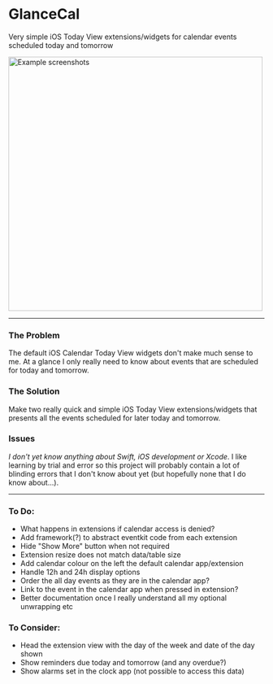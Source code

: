 # GlanceCal
Very simple iOS Today View extensions/widgets for calendar events scheduled today and tomorrow

<!-- ![Example screenshots](https://raw.githubusercontent.com/jackhallybone/GlanceCal/master/Screenshots.png "Example screenshots") -->

<img src="https://raw.githubusercontent.com/jackhallybone/GlanceCal/master/Screenshots.png"  width='500' alt="Example screenshots">

----

### The Problem

The default iOS Calendar Today View widgets don't make much sense to me. At a glance I only really need to know about events that are scheduled for today and tomorrow.

### The Solution

Make two really quick and simple iOS Today View extensions/widgets that presents all the events scheduled for later today and tomorrow.

### Issues

*I don't yet know anything about Swift, iOS development or Xcode*. I like learning by trial and error so this project will probably contain a lot of blinding errors that I don't know about yet (but hopefully none that I do know about...).

----

### To Do:
- What happens in extensions if calendar access is denied?
- Add framework(?) to abstract eventkit code from each extension
- Hide "Show More" button when not required
- Extension resize does not match data/table size
- Add calendar colour on the left the default calendar app/extension
- Handle 12h and 24h display options
- Order the all day events as they are in the calendar app?
- Link to the event in the calendar app when pressed in extension?
- Better documentation once I really understand all my optional unwrapping etc

### To Consider:
- Head the extension view with the day of the week and date of the day shown
- Show reminders due today and tomorrow (and any overdue?)
- Show alarms set in the clock app (not possible to access this data)
